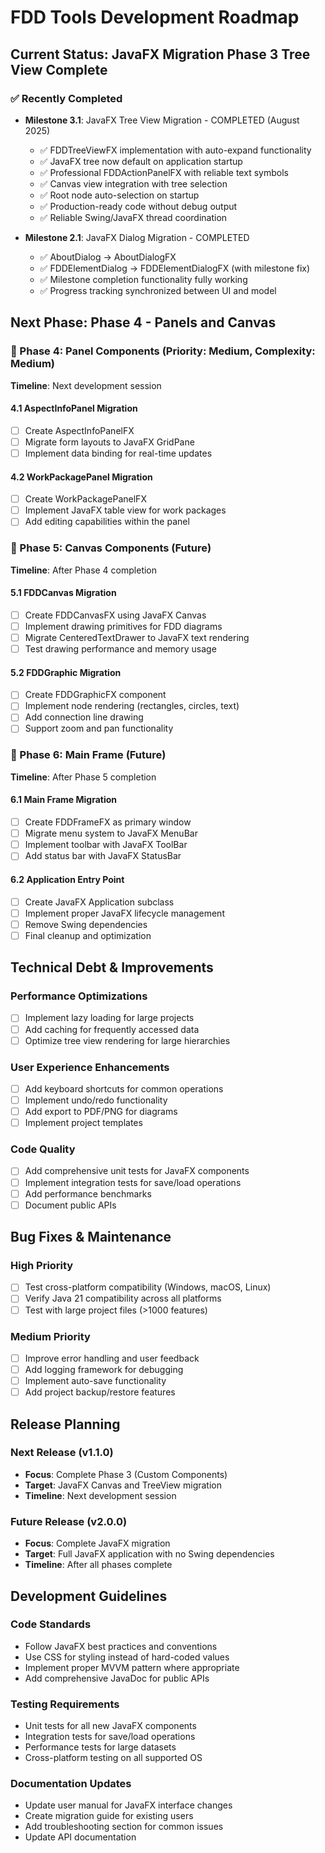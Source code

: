 # FDD Tools Development Roadmap

## Current Status: JavaFX Migration Phase 3 Tree View Complete

### ✅ Recently Completed

- **Milestone 3.1**: JavaFX Tree View Migration - COMPLETED (August 2025)
  - ✅ FDDTreeViewFX implementation with auto-expand functionality
  - ✅ JavaFX tree now default on application startup
  - ✅ Professional FDDActionPanelFX with reliable text symbols
  - ✅ Canvas view integration with tree selection
  - ✅ Root node auto-selection on startup
  - ✅ Production-ready code without debug output
  - ✅ Reliable Swing/JavaFX thread coordination

- **Milestone 2.1**: JavaFX Dialog Migration - COMPLETED
  - ✅ AboutDialog → AboutDialogFX
  - ✅ FDDElementDialog → FDDElementDialogFX (with milestone fix)
  - ✅ Milestone completion functionality fully working
  - ✅ Progress tracking synchronized between UI and model

## Next Phase: Phase 4 - Panels and Canvas

### 🎯 Phase 4: Panel Components (Priority: Medium, Complexity: Medium)

**Timeline**: Next development session

#### 4.1 AspectInfoPanel Migration

- [ ] Create AspectInfoPanelFX
- [ ] Migrate form layouts to JavaFX GridPane
- [ ] Implement data binding for real-time updates

#### 4.2 WorkPackagePanel Migration

- [ ] Create WorkPackagePanelFX
- [ ] Implement JavaFX table view for work packages
- [ ] Add editing capabilities within the panel

### 🔮 Phase 5: Canvas Components (Future)

**Timeline**: After Phase 4 completion

#### 5.1 FDDCanvas Migration

- [ ] Create FDDCanvasFX using JavaFX Canvas
- [ ] Implement drawing primitives for FDD diagrams
- [ ] Migrate CenteredTextDrawer to JavaFX text rendering
- [ ] Test drawing performance and memory usage

#### 5.2 FDDGraphic Migration

- [ ] Create FDDGraphicFX component
- [ ] Implement node rendering (rectangles, circles, text)
- [ ] Add connection line drawing
- [ ] Support zoom and pan functionality

### 🔮 Phase 6: Main Frame (Future)

**Timeline**: After Phase 5 completion

#### 6.1 Main Frame Migration

- [ ] Create FDDFrameFX as primary window
- [ ] Migrate menu system to JavaFX MenuBar
- [ ] Implement toolbar with JavaFX ToolBar
- [ ] Add status bar with JavaFX StatusBar

#### 6.2 Application Entry Point

- [ ] Create JavaFX Application subclass
- [ ] Implement proper JavaFX lifecycle management
- [ ] Remove Swing dependencies
- [ ] Final cleanup and optimization

## Technical Debt & Improvements

### Performance Optimizations

- [ ] Implement lazy loading for large projects
- [ ] Add caching for frequently accessed data
- [ ] Optimize tree view rendering for large hierarchies

### User Experience Enhancements

- [ ] Add keyboard shortcuts for common operations
- [ ] Implement undo/redo functionality
- [ ] Add export to PDF/PNG for diagrams
- [ ] Implement project templates

### Code Quality

- [ ] Add comprehensive unit tests for JavaFX components
- [ ] Implement integration tests for save/load operations
- [ ] Add performance benchmarks
- [ ] Document public APIs

## Bug Fixes & Maintenance

### High Priority

- [ ] Test cross-platform compatibility (Windows, macOS, Linux)
- [ ] Verify Java 21 compatibility across all platforms
- [ ] Test with large project files (>1000 features)

### Medium Priority

- [ ] Improve error handling and user feedback
- [ ] Add logging framework for debugging
- [ ] Implement auto-save functionality
- [ ] Add project backup/restore features

## Release Planning

### Next Release (v1.1.0)

- **Focus**: Complete Phase 3 (Custom Components)
- **Target**: JavaFX Canvas and TreeView migration
- **Timeline**: Next development session

### Future Release (v2.0.0)

- **Focus**: Complete JavaFX migration
- **Target**: Full JavaFX application with no Swing dependencies
- **Timeline**: After all phases complete

## Development Guidelines

### Code Standards

- Follow JavaFX best practices and conventions
- Use CSS for styling instead of hard-coded values
- Implement proper MVVM pattern where appropriate
- Add comprehensive JavaDoc for public APIs

### Testing Requirements

- Unit tests for all new JavaFX components
- Integration tests for save/load operations
- Performance tests for large datasets
- Cross-platform testing on all supported OS

### Documentation Updates

- Update user manual for JavaFX interface changes
- Create migration guide for existing users
- Add troubleshooting section for common issues
- Update API documentation
